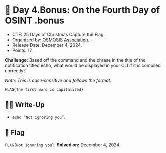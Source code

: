 # 📖 Day 4.Bonus: On the Fourth Day of OSINT .bonus

- CTF: 25 Days of Christmas Capture the Flag.
- Organized by: [OSMOSIS Association](https://osmosisinstitute.org/).
- Release Date: December 4, 2024.
- Points: 17.

**Challenge:** Based off the command and the phrase in the title of the notification titled echo, what would be displayed in your CLI if it is compiled correctly?

*Note: This is case-sensitive and follows the format:*

`FLAG{The first word is capitalized}`

## ✍🏻 Write-Up

- `echo “Not ignoring you”`.

## 🏁 Flag

`FLAG{Not ignoring you}`. **Solved on:** December 4, 2024.